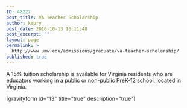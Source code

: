 ```yaml
---
ID: 48227
post_title: VA Teacher Scholarship
author: keury
post_date: 2016-10-13 16:11:48
post_excerpt: ""
layout: page
permalink: >
  http://www.umw.edu/admissions/graduate/va-teacher-scholarship/
published: true
---
```

A 15% tuition scholarship is available for Virginia residents who are educators working in a public or non-public PreK-12 school, located in Virginia.

[gravityform id="13" title="true" description="true"]